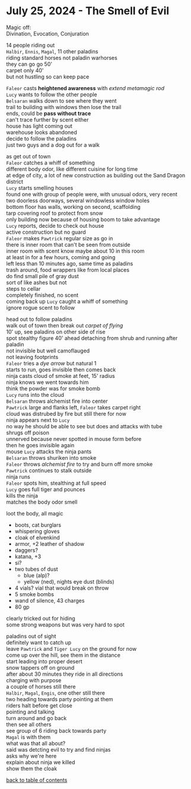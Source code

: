 # July 25, 2024 - The Smell of Evil

Magic off:  
Divination, Evocation, Conjuration  

14 people riding out  
`Halbir`, `Ennis`, `Magal`, 11 other paladins  
riding standard horses not paladin warhorses  
they can go go 50'  
carpet only 40'  
but not hustling so can keep pace  

`Faleor` casts **heightened awareness** with _extend metamagic rod_  
`Lucy` wants to follow the other people  
`Belsaran` walks down to see where they went  
trail to building with windows then lose the trail  
ends, could be **pass without trace**  
can't trace further by scent either  
house has light coming out  
warehouse looks abandoned  
decide to follow the paladins  
just two guys and a dog out for a walk  

as get out of town  
`Faleor` catches a whiff of something  
different body odor, like different cuisine for long time  
at edge of city, a lot of new construction as building out the Sand Dragon district  
`Lucy` starts smelling houses  
found one with group of people were, with unusual odors, very recent  
two doorless doorways, several windowless window holes  
bottom floor has walls, working on second, scaffolding  
tarp covering roof to protect from snow  
only building now because of housing boom to take advantage  
`Lucy` reports, decide to check out house  
active construction but no guard  
`Faleor` makes `Pawtrick` regular size as go in  
there is inner room that can't be seen from outside  
inner room with scent know maybe about 10 in this room  
at least in for a few hours, coming and going  
left less than 10 minutes ago, same time as paladins  
trash around, food wrappers like from local places  
do find small pile of gray dust  
sort of like ashes but not  
steps to cellar  
completely finished, no scent  
coming back up `Lucy` caught a whiff of something  
ignore rogue scent to follow  

head out to follow paladins  
walk out of town then break out _carpet of flying_   
10' up, see paladins on other side of rise  
spot stealthy figure 40' ahead detaching from shrub and running after paladin  
not invisible but well camoflauged  
not leaving footprints  
`Faleor` tries a _dye arrow_ but natural 1  
starts to run, goes invisible then comes back  
ninja casts cloud of smoke at feet, 15' radius  
ninja knows we went towards him  
think the powder was for smoke bomb  
`Lucy` runs into the cloud  
`Belsaran` throws alchemist fire into center  
`Pawtrick` large and flanks left, `Faleor` takes carpet right  
cloud was distrubed by fire but still there for now  
ninja appears next to `Lucy`  
no way he should be able to see but does and attacks with tube  
shrugs off poison  
unnerved because never spotted in mouse form before  
then he goes invisible again  
mouse `Lucy` attacks the ninja pants  
`Belsaran` throws shuriken into smoke  
`Faleor` throws _alchemist fire_ to try and burn off more smoke  
`Pawtrick` continues to stalk outside  
ninja runs  
`Faleor` spots him, stealthing at full speed  
`Lucy` goes full tiger and pounces  
kills the ninja  
matches the body odor smell  

loot the body, all magic
- boots, cat burglars  
- whispering gloves
- cloak of elvenkind
- armor, +2 leather of shadow
- daggers?
- katana, +3 
- si?
- two tubes of dust
    - blue (alp)?
    - yellow (ned), nights eye dust (blinds)
- 4 vials? vial that would break on throw
- 5 smoke bombs
- wand of silence, 43 charges
- 80 gp

clearly tricked out for hiding  
some strong weapons but was very hard to spot  

paladins out of sight  
definitely want to catch up  
leave `Pawtrick` and `Tiger Lucy` on the ground for now  
come up over the hill, see them in the distance  
start leading into proper desert  
snow tappers off on ground  
after about 30 minutes they ride in all directions  
charging with purpose  
a couple of horses still there  
`Halbir`, `Magal`, `Engis`, one other still there  
two heading towards party pointing at them    
riders halt before get close  
pointing and talking  
turn around and go back  
then see all others  
see group of 6 riding back towards party  
`Magal` is with them  
what was that all about?  
said was detcting evil to try and find ninjas  
asks why we're here  
explain about ninja we killed  
show them the cloak  


[back to table of contents](/sessions/README.md)

